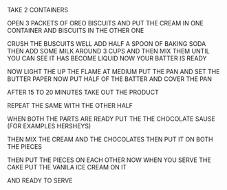 TAKE 2 CONTAINERS

OPEN 3 PACKETS OF OREO BISCUITS AND PUT THE CREAM IN ONE CONTAINER AND BISCUITS IN THE OTHER ONE

CRUSH THE BUSCUITS WELL ADD HALF A SPOON OF BAKING SODA THEN ADD SOME MILK AROUND 3 CUPS AND THEN MIX THEM UNTIL YOU CAN SEE IT HAS BECOME LIQUID NOW YOUR BATTER IS READY

NOW LIGHT THE UP THE FLAME AT MEDIUM PUT THE PAN AND SET THE BUTTER PAPER NOW PUT HALF OF THE BATTER AND COVER THE PAN

AFTER 15 TO 20 MINUTES TAKE OUT THE PRODUCT

REPEAT THE SAME
WITH THE OTHER HALF

WHEN BOTH THE PARTS ARE READY PUT THE THE CHOCOLATE SAUSE (FOR EXAMPLES HERSHEYS)

THEN MIX THE CREAM AND THE CHOCOLATES THEN PUT IT ON BOTH THE PIECES 

THEN PUT THE PIECES ON EACH OTHER NOW WHEN YOU SERVE THE CAKE PUT THE VANILA ICE CREAM ON IT

AND READY TO SERVE 